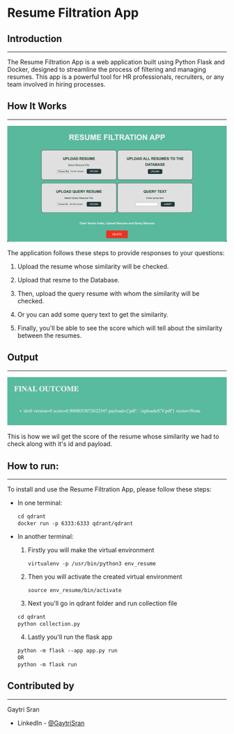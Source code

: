 # Resume Filtration App

## Introduction
------------

The Resume Filtration App is a web application built using Python Flask and Docker, designed to streamline the process of filtering and managing resumes. This app is a powerful tool for HR professionals, recruiters, or any team involved in hiring processes.

## How It Works
------------

![Resume Filtration App](./docs/website.png)

The application follows these steps to provide responses to your questions:

1. Upload the resume whose similarity will be checked.

2. Upload that resme to the Database.

3. Then, upload the query resume with whom the similarity will be checked.

4. Or you can add some query text to get the similarity.
5. Finally, you'll be able to see the score which will tell about the similarity between the resumes.


## Output
------------
![Resume Filtration App Output](./docs/Output.png)

This is how we wil get the score of the resume whose similarity we had to check along with it's id and payload.


## How to run:
---------------
To install and use the Resume Filtration App, please follow these steps:

- In one terminal:
   ```
   cd qdrant
   docker run -p 6333:6333 qdrant/qdrant
   ```

- In another terminal:
  
  1. Firstly you will make the virtual environment
     ```
     virtualenv -p /usr/bin/python3 env_resume
      ```
  2. Then you will activate the created virtual environment
     ```
     source env_resume/bin/activate
      ```
  3. Next you'll go in qdrant folder and run collection file
    ```
    cd qdrant
    python collection.py
     ```
  4. Lastly you'll run the flask app
    ```
    python -m flask --app app.py run
    OR
    python -m flask run
     ```

## Contributed by
------------------

 Gaytri Sran

 - LinkedIn - [@GaytriSran](https://www.linkedin.com/in/gaytri-sran-gs14/)
